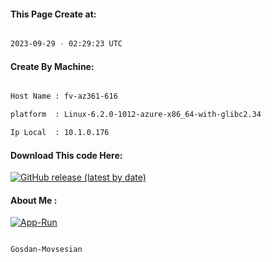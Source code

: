 
   
#### This Page Create at:

```bash

2023-09-29 - 02:29:23 UTC

```

#### Create By Machine:

```bash

Host Name : fv-az361-616

platform  : Linux-6.2.0-1012-azure-x86_64-with-glibc2.34

Ip Local  : 10.1.0.176

```
#### Download This code Here:

[![GitHub release (latest by date)](https://img.shields.io/github/v/release/Gosdan-Movsesian/Gosdan?style=for-the-badge&label=Download)](https://github.com/Gosdan-Movsesian/Gosdan/releases) 

</p> 

#### About Me :

[![App-Run](https://github.com/Gosdan-Movsesian/Gosdan/actions/workflows/App-Run.yml/badge.svg)](https://github.com/Gosdan-Movsesian/Gosdan/actions/workflows/App-Run.yml)

```bash

Gosdan-Movsesian

```

